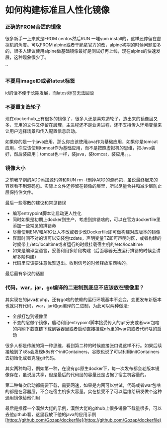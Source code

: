 # 如何构建标准且人性化镜像

### 正确的FROM合适的镜像

很多新手一上来就是FROM centos然后RUN 一堆yum install的，这样还停留在虚拟机的角度。可以FROM alpine或者干脆拿官方的改，alpine初期的时候问题蛮多的，很多人建议使用alpine做基础镜像最好是测试好再上线，现在alpine的快速发展，这种现象很少了。

**\`\`**

### 不要用imageID或者latest标签

id的话不便于长期发展，而latest标签无法回滚

### 不要重复造轮子

现在dockerhub上有很多的镜像了，很多人还是喜欢造轮子，造出来的镜像层又多，无用的文件又停留在层理，主进程还不是业务进程，还不支持传入环境变量来让用户选择场景和传入配置信息启动。

如果你的是一个java应用，那么你应该使用java作为基础应用，如果你是tomcat应用，你应该使用tomcat作为基础应用，而不是按照虚拟机的思维，把Java装好，然后装应用；tomcat也一样，装java，装tomcat，装应用。。。

### 镜像大小

之前我举例的ADD添加源码包和RUN rm -f删掉ADD的源码包，虽说最终起来的容器看不到源码包。实际上文件还停留在镜像的层里，所以尽量合并和减少层防止层保持住文件。

最后一些零散的建议和常见错误

* 编写entrypoint脚本让启动更人性化
* 同时如果是初期上docker到生产，考虑到排错啥的，可以在官方dockerfile里添加一些常见的排错命
* 尽量使用ENV和ARG让人不改或者少改Dockerfile即可做构建对应版本的镜像
* 容器时间不对的话可以安装包tzdate，声明变量TZ即可声明时区，或者构建的时候带上/etc/localtime或者运行的时候挂载宿主机的/etc/localtime
* 如果是编译型语言，妥善利用多阶段构建（后面容器无法运行排错的时候会讲解多阶构建）
* 代码里应该要注意优雅退出。收到信号的时候释放东西啥的。

最后最有争议的话题

### 代码，war，jar，go编译的二进制到底应不应该放在镜像里？

其实现在的java和php，还有go啥的依赖的运行环境基本不会变，变更发布新版本也就只有代码，war，jar和go编译的二进制，为此可以两种做法:

* 全部打包到镜像里
* 不变的层做个镜像，启动利用entrypoint脚本接受传入的git分支或者war包啥的内网下载直链下载到容器里或者启动直接挂载nfs里的war包或者代码啥的启动

很多人都是传统的第一种思维，看到第二种的时候直接张口说这样不行。如果后续接触到了k8s会发现k8s有个initContainers，谷歌也说了可以利用initContainers去初始化或者克隆git代码。

其实两种均可，例如第一种，在没有gc原生docker下，每一次发布都会老版本镜像存在，虽说层共享，但是最后的代码层的容量还是占据了宿主机容量的。

第二种每次启动都需要下载，需要网速，如果是内网可以尝试，代码或者war包啥的都是在容器层，不会吃宿主机多大容量。实在接受不了可以运维给研发做个这种通用镜像给他们用



最后是推荐一个漠然大佬的示例，漠然大佬的github上很多镜像下载量很多，可以去他github看，这里我放下他的java的应用示例 [https://github.com/Gozap/dockerfile](https://github.com/Gozap/dockerfile)


